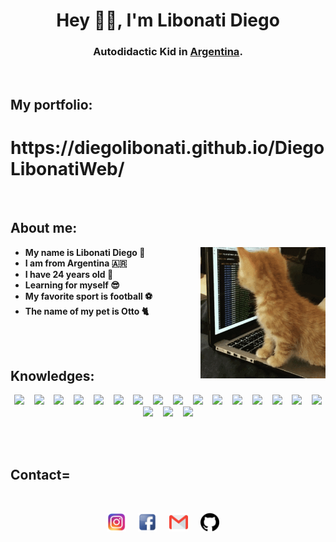 
<h1 align="center"> Hey 👋🏽, I'm Libonati Diego </h1>

<h3 align="center">
    Autodidactic Kid in <a href="https://www.instagram.com/die_libonati/?hl=es-la">Argentina</a>.  
</h3>

<br/>

## My portfolio:
<h1>https://diegolibonati.github.io/DiegoLibonatiWeb/</h1>

<br>

## About me: 
<img align="right" alt="cat coding" src="https://github.com/DiegoLibonati/DiegoLibonati/blob/main/template/cat.gif" width="200" />

- **My name is Libonati Diego 🐥**
- **I am from Argentina 🇦🇷**
- **I have 24 years old 💯**
- **Learning for myself 😎**
- **My favorite sport is football ⚽**
- **The name of my pet is Otto 🐈**
<br/>

<br/>

## Knowledges:

<p align="center">
<code><img height="75" src="https://raw.githubusercontent.com/DiegoLibonati/DiegoLibonatiWeb/master/src/assets/Index/css.png"></code> &nbsp;&nbsp;
<code><img height="75" src="https://raw.githubusercontent.com/DiegoLibonati/DiegoLibonatiWeb/master/src/assets/Index/bootstrap.png"></code> &nbsp;&nbsp;
<code><img height="75" src="https://raw.githubusercontent.com/DiegoLibonati/DiegoLibonatiWeb/master/src/assets/Index/django.png"></code> &nbsp;&nbsp;
<code><img height="75" src="https://raw.githubusercontent.com/DiegoLibonati/DiegoLibonatiWeb/master/src/assets/Index/flask.png"></code> &nbsp;&nbsp;
<code><img height="75" src="https://raw.githubusercontent.com/DiegoLibonati/DiegoLibonatiWeb/master/src/assets/Index/html.png"></code> &nbsp;&nbsp;
<code><img height="75" src="https://raw.githubusercontent.com/DiegoLibonati/DiegoLibonatiWeb/master/src/assets/Index/javascript.png"></code> &nbsp;&nbsp;
<code><img height="75" src="https://raw.githubusercontent.com/DiegoLibonati/DiegoLibonatiWeb/master/src/assets/Index/jest.png"></code> &nbsp;&nbsp;
<code><img height="75" src="https://raw.githubusercontent.com/DiegoLibonati/DiegoLibonatiWeb/master/src/assets/Index/jinja.png"></code> &nbsp;&nbsp;
<code><img height="75" src="https://raw.githubusercontent.com/DiegoLibonati/DiegoLibonatiWeb/master/src/assets/Index/mongodb.png"></code> &nbsp;&nbsp;
<code><img height="75" src="https://raw.githubusercontent.com/DiegoLibonati/DiegoLibonatiWeb/master/src/assets/Index/mysql.png"></code> &nbsp;&nbsp;
<code><img height="75" src="https://raw.githubusercontent.com/DiegoLibonati/DiegoLibonatiWeb/master/src/assets/Index/mysqlworkbench.png"></code> &nbsp;&nbsp;
<code><img height="75" src="https://raw.githubusercontent.com/DiegoLibonati/DiegoLibonatiWeb/master/src/assets/Index/photoshopcs6.png"></code> &nbsp;&nbsp;
<code><img height="75" src="https://raw.githubusercontent.com/DiegoLibonati/DiegoLibonatiWeb/master/src/assets/Index/phpmyadmin.png"></code> &nbsp;&nbsp;
<code><img height="75" src="https://raw.githubusercontent.com/DiegoLibonati/DiegoLibonatiWeb/master/src/assets/Index/postman.png"></code> &nbsp;&nbsp;
<code><img height="75" src="https://raw.githubusercontent.com/DiegoLibonati/DiegoLibonatiWeb/master/src/assets/Index/python.png"></code> &nbsp;&nbsp;
<code><img height="75" src="https://raw.githubusercontent.com/DiegoLibonati/DiegoLibonatiWeb/master/src/assets/Index/react.png"></code> &nbsp;&nbsp;
<code><img height="75" src="https://raw.githubusercontent.com/DiegoLibonati/DiegoLibonatiWeb/master/src/assets/Index/reactlibrary.png"></code> &nbsp;&nbsp;
<code><img height="75" src="https://raw.githubusercontent.com/DiegoLibonati/DiegoLibonatiWeb/master/src/assets/Index/sql.png"></code> &nbsp;&nbsp;
<code><img height="75" src="https://raw.githubusercontent.com/DiegoLibonati/DiegoLibonatiWeb/master/src/assets/Index/xampp.png"></code> &nbsp;&nbsp;
</p>
<br/>


<br>
<h2 align="left">
  Contact=
</h2>
<br/>

<p align="center">
 <a href="https://www.instagram.com/die_libonati/?hl=es-la"><img src="https://github.com/DiegoLibonati/DiegoLibonati/blob/main/template/ig2.png" width="30px" alt="instagram"></a> &nbsp; &nbsp;
 <a href="https://www.facebook.com/dielibonati/"><img src="https://github.com/DiegoLibonati/DiegoLibonati/blob/main/template/face.png" width="30px" alt="facebook"></a> &nbsp; &nbsp;
 <a href="mailto:diego.libonati1998@gmail.com"><img src="https://github.com/chandan-reddy-k/chandan-reddy-k/blob/master/assets/gmail.svg" width="30px" alt="mail"></a> &nbsp; &nbsp;
 <a href="https://github.com/DiegoLibonati"><img src="https://github.com/chandan-reddy-k/chandan-reddy-k/blob/master/assets/github.svg" width="30px" alt="github"></a> &nbsp; &nbsp;
</p>
